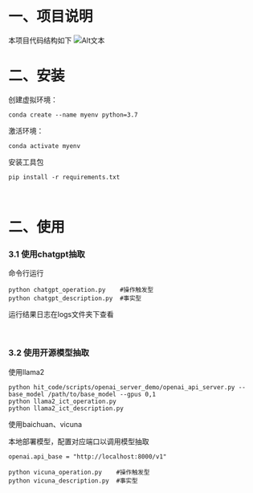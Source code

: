# 一、项目说明
本项目代码结构如下
![Alt文本](./pic.png)


# 二、安装

创建虚拟环境：
```
conda create --name myenv python=3.7
```

激活环境：
```
conda activate myenv
```
安装工具包
```
pip install -r requirements.txt
```
<br>

# 二、使用

### 3.1 使用chatgpt抽取
命令行运行
```
python chatgpt_operation.py    #操作触发型
python chatgpt_description.py  #事实型
```
运行结果日志在logs文件夹下查看

<br>

### 3.2 使用开源模型抽取

使用llama2
```
python hit_code/scripts/openai_server_demo/openai_api_server.py --base_model /path/to/base_model --gpus 0,1
python llama2_ict_operation.py
python llama2_ict_description.py
```

使用baichuan、vicuna

本地部署模型，配置对应端口以调用模型抽取
```
openai.api_base = "http://localhost:8000/v1"
```
```
python vicuna_operation.py    #操作触发型
python vicuna_description.py  #事实型
```

<br><br>

